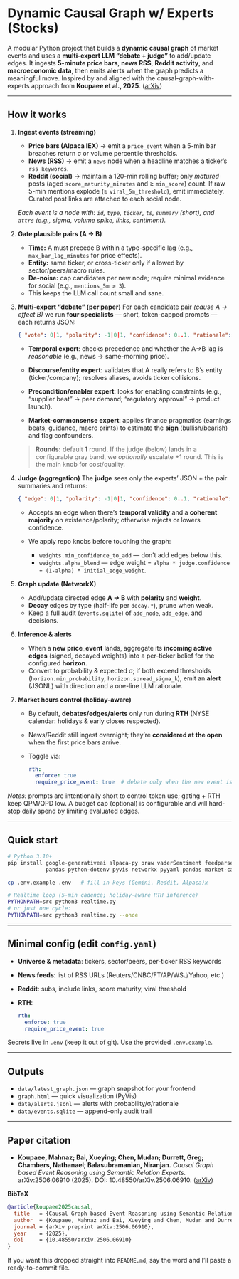 # Dynamic Causal Graph w/ Experts (Stocks)

A modular Python project that builds a **dynamic causal graph** of market events and uses a **multi-expert LLM “debate + judge”** to add/update edges. It ingests **5-minute price bars**, **news RSS**, **Reddit activity**, and **macroeconomic data**, then emits **alerts** when the graph predicts a meaningful move. Inspired by and aligned with the causal-graph-with-experts approach from **Koupaee et al., 2025**. ([arXiv][1])

---

## How it works

1. **Ingest events (streaming)**

   * **Price bars (Alpaca IEX)** → emit a `price_event` when a 5-min bar breaches return σ or volume percentile thresholds.
   * **News (RSS)** → emit a `news` node when a headline matches a ticker’s `rss_keywords`.
   * **Reddit (social)** → maintain a 120-min rolling buffer; only *matured* posts (aged `score_maturity_minutes` and ≥ `min_score`) count. If raw 5-min mentions explode (≥ `viral_5m_threshold`), emit immediately. Curated post links are attached to each social node.

   *Each event is a node with: `id`, `type`, `ticker`, `ts`, `summary` (short), and `attrs` (e.g., sigma, volume spike, links, sentiment).*

2. **Gate plausible pairs (A → B)**

   * **Time:** A must precede B within a type-specific lag (e.g., `max_bar_lag_minutes` for price effects).
   * **Entity:** same ticker, or cross-ticker only if allowed by sector/peers/macro rules.
   * **De-noise:** cap candidates per new node; require minimal evidence for social (e.g., `mentions_5m ≥ 3`).
   * This keeps the LLM call count small and sane.

3. **Multi-expert “debate” (per paper)**
   For each candidate pair *(cause A → effect B)* we run **four specialists** — short, token-capped prompts — each returns JSON:

   ```json
   { "vote": 0|1, "polarity": -1|0|1, "confidence": 0..1, "rationale": "one sentence" }
   ```

   * **Temporal expert**: checks precedence and whether the A→B lag is *reasonable* (e.g., news → same-morning price).

   * **Discourse/entity expert**: validates that A really refers to B’s entity (ticker/company); resolves aliases, avoids ticker collisions.

   * **Precondition/enabler expert**: looks for enabling constraints (e.g., “supplier beat” → peer demand; “regulatory approval” → product launch).

   * **Market-commonsense expert**: applies finance pragmatics (earnings beats, guidance, macro prints) to estimate the **sign** (bullish/bearish) and flag confounders.

   > **Rounds:** default **1** round. If the judge (below) lands in a configurable gray band, we *optionally* escalate +1 round. This is the main knob for cost/quality.

4. **Judge (aggregation)**
   The **judge** sees only the experts’ JSON + the pair summaries and returns:

   ```json
   { "edge": 0|1, "polarity": -1|0|1, "confidence": 0..1, "rationale": "short reason" }
   ```

   * Accepts an edge when there’s **temporal validity** and a **coherent majority** on existence/polarity; otherwise rejects or lowers confidence.
   * We apply repo knobs before touching the graph:

     * `weights.min_confidence_to_add` — don’t add edges below this.
     * `weights.alpha_blend` — edge weight = `alpha * judge.confidence + (1-alpha) * initial_edge_weight`.

5. **Graph update (NetworkX)**

   * Add/update directed edge **A → B** with **polarity** and **weight**.
   * **Decay** edges by type (half-life per `decay.*`), prune when weak.
   * Keep a full audit (`events.sqlite`) of `add_node`, `add_edge`, and decisions.

6. **Inference & alerts**

   * When a **new price\_event** lands, aggregate its **incoming active edges** (signed, decayed weights) into a per-ticker belief for the configured **horizon**.
   * Convert to probability & expected σ; if both exceed thresholds (`horizon.min_probability`, `horizon.spread_sigma_k`), emit an **alert** (JSONL) with direction and a one-line LLM rationale.

7. **Market hours control (holiday-aware)**

   * By default, **debates/edges/alerts** only run during **RTH** (NYSE calendar: holidays & early closes respected).
   * News/Reddit still ingest overnight; they’re **considered at the open** when the first price bars arrive.
   * Toggle via:

     ```yaml
     rth:
       enforce: true
       require_price_event: true  # debatе only when the new event is a price_event
     ```

*Notes:* prompts are intentionally short to control token use; gating + RTH keep QPM/QPD low. A budget cap (optional) is configurable and will hard-stop daily spend by limiting evaluated edges.


---

## Quick start

```bash
# Python 3.10+
pip install google-generativeai alpaca-py praw vaderSentiment feedparser \
            pandas python-dotenv pyvis networkx pyyaml pandas-market-calendars

cp .env.example .env   # fill in keys (Gemini, Reddit, Alpaca)x

# Realtime loop (5-min cadence; holiday-aware RTH inference)
PYTHONPATH=src python3 realtime.py
# or just one cycle:
PYTHONPATH=src python3 realtime.py --once
```

---

## Minimal config (edit `config.yaml`)

* **Universe & metadata**: tickers, sector/peers, per-ticker RSS keywords
* **News feeds**: list of RSS URLs (Reuters/CNBC/FT/AP/WSJ/Yahoo, etc.)
* **Reddit**: subs, include links, score maturity, viral threshold
* **RTH**:

  ```yaml
  rth:
    enforce: true
    require_price_event: true
  ```

Secrets live in `.env` (keep it out of git). Use the provided `.env.example`.

---

## Outputs

* `data/latest_graph.json` — graph snapshot for your frontend
* `graph.html` — quick visualization (PyVis)
* `data/alerts.jsonl` — alerts with probability/σ/rationale
* `data/events.sqlite` — append-only audit trail

---

## Paper citation

* **Koupaee, Mahnaz; Bai, Xueying; Chen, Mudan; Durrett, Greg; Chambers, Nathanael; Balasubramanian, Niranjan.** *Causal Graph based Event Reasoning using Semantic Relation Experts.* arXiv:2506.06910 (2025). DOI: 10.48550/arXiv.2506.06910. ([arXiv][1])

**BibTeX**

```bibtex
@article{koupaee2025causal,
  title   = {Causal Graph based Event Reasoning using Semantic Relation Experts},
  author  = {Koupaee, Mahnaz and Bai, Xueying and Chen, Mudan and Durrett, Greg and Chambers, Nathanael and Balasubramanian, Niranjan},
  journal = {arXiv preprint arXiv:2506.06910},
  year    = {2025},
  doi     = {10.48550/arXiv.2506.06910}
}
```

If you want this dropped straight into `README.md`, say the word and I’ll paste a ready-to-commit file.

[1]: https://arxiv.org/abs/2506.06910 "[2506.06910] Causal Graph based Event Reasoning using Semantic Relation Experts"
